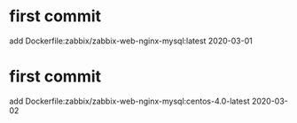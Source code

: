 # first commit
add Dockerfile:zabbix/zabbix-web-nginx-mysql:latest 2020-03-01
# first commit
add Dockerfile:zabbix/zabbix-web-nginx-mysql:centos-4.0-latest 2020-03-02
